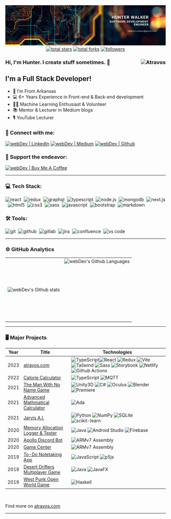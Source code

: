 <img src="https://github.com/Atravos/Assets/blob/main/1696261461059.png">

<div align="center">
  
  <a href="https://github.com/Atravos?tab=repositories&sort=stargazers">
    <img alt="total stars" title="Total stars on GitHub" src="https://custom-icon-badges.herokuapp.com/badge/dynamic/json?logo=star&color=7c007c&labelColor=640464&label=Stars&style=for-the-badge&query=%24.stars&url=https://api.github-star-counter.workers.dev/user/Atravos"/></a>
  <a href="https://github.com/Atravos?tab=repositories&sort=stargazers">
    <img alt="total forks" title="Total forks on GitHub" src="https://custom-icon-badges.herokuapp.com/badge/dynamic/json?logo=fork&color=55960c&labelColor=488207&label=Forks&style=for-the-badge&query=%24.forks&url=https://api.github-star-counter.workers.dev/user/Atravos"/></a>
  <a href="https://github.com/Atravos">
    <img alt="followers" title="Follow me on Github" src="https://custom-icon-badges.herokuapp.com/github/followers/Atravos?color=236ad3&labelColor=1155ba&style=for-the-badge&logo=person-add&label=Follow&logoColor=white"/></a>
</div>

### Hi, I'm Hunter. I create stuff sometimes. 👋 <img align="right" src="https://komarev.com/ghpvc/?username=Atravos&label=Profile%20Views%20&color=ff0000&style=flat-square" alt="Atravos" />

## I'm a Full Stack Developer!

- 📍 I’m From Arkansas
- 💻 6+ Years Experience in Front-end & Back-end development
- 👨‍💻 Machine Learning Enthusiast & Volunteer
- 📚 Mentor & Lecturer in Medium blogs
- 🎙 YouTube Lecturer

### 🤝 Connect with me:

[<img alt="webDev | LinkedIn" src="https://img.shields.io/badge/linkedin-0077B5.svg?&style=for-the-badge&logo=linkedin&logoColor=white" />][linkedin]
[<img alt="webDev | Medium" src="https://img.shields.io/badge/twitter-1DA1F2.svg?&style=for-the-badge&logo=twitter&logoColor=white" />][medium]
[<img alt="webDev | Github" src="https://img.shields.io/badge/github-000.svg?&style=for-the-badge&logo=github&logoColor=fff" />][github]

### 🍻 Support the endeavor:

[<img alt="webDev | Buy Me A Coffee" src="https://cdn.buymeacoffee.com/buttons/default-orange.png" />][buymeacoffee]

---

### 💻 Tech Stack:

<img alt="react" src="https://img.shields.io/badge/react-61DAFB.svg?&style=for-the-badge&logo=react&logoColor=fff" />&nbsp;
<img alt="redux" src="https://img.shields.io/badge/redux-764ABC.svg?&style=for-the-badge&logo=redux&logoColor=fff" />&nbsp;
<img alt="graphql" src="https://img.shields.io/badge/graphql-E10098.svg?&style=for-the-badge&logo=graphql&logoColor=fff" />&nbsp;
<img alt="typescript" src="https://img.shields.io/badge/typescript-007ACC.svg?&style=for-the-badge&logo=typescript&logoColor=fff" />&nbsp;
<img alt="node.js" src="https://img.shields.io/badge/node.js-90C53F.svg?&style=for-the-badge&logo=node.js&logoColor=fff" />&nbsp;
<img alt="mongodb" src="https://img.shields.io/badge/mongodb-26A944.svg?&style=for-the-badge&logo=mongodb&logoColor=fff" />&nbsp;
<img alt="next.js" src="https://img.shields.io/badge/next.js-000.svg?&style=for-the-badge&logo=next.js&logoColor=fff" />&nbsp;
<img alt="html5" src="https://img.shields.io/badge/html-E34F26.svg?&style=for-the-badge&logo=html5&logoColor=fff" />&nbsp;
<img alt="css3" src="https://img.shields.io/badge/css-1572B6.svg?&style=for-the-badge&logo=css3&logoColor=fff" />&nbsp;
<img alt="sass" src="https://img.shields.io/badge/sass-CF649A.svg?&style=for-the-badge&logo=sass&logoColor=fff" />&nbsp;
<img alt="javascript" src="https://img.shields.io/badge/javascript-F7DF1E.svg?&style=for-the-badge&logo=javascript&logoColor=fff" />&nbsp;
<img alt="bootstrap" src="https://img.shields.io/badge/bootstrap-7610F7.svg?&style=for-the-badge&logo=bootstrap&logoColor=fff" />&nbsp;
<img alt="markdown" src="https://img.shields.io/badge/markdown-000.svg?&style=for-the-badge&logo=markdown&logoColor=fff" />&nbsp;

### 🛠 Tools:

<img alt="git" src="https://img.shields.io/badge/git-F05033.svg?&style=for-the-badge&logo=git&logoColor=fff" />&nbsp;
<img alt="github" src="https://img.shields.io/badge/github-000.svg?&style=for-the-badge&logo=github&logoColor=fff" />&nbsp;
<img alt="gitlab" src="https://img.shields.io/badge/gitlab-380D75.svg?&style=for-the-badge&logo=gitlab&logoColor=fff" />&nbsp;
<img alt="jira" src="https://img.shields.io/badge/jira-2D80FF.svg?&style=for-the-badge&logo=jira&logoColor=fff" />&nbsp;
<img alt="confluence" src="https://img.shields.io/badge/confluence-1F4D7D.svg?&style=for-the-badge&logo=confluence&logoColor=fff" />&nbsp;
<img alt="vs code" src="https://img.shields.io/badge/vs code-007ACC.svg?&style=for-the-badge&logo=visual-studio-code&logoColor=fff" />&nbsp;

---

### ⚙️ GitHub Analytics

<table>
  <tr>
    <td>
      <img align="left" src="https://github-readme-streak-stats.herokuapp.com/?user=Atravos&theme=algolia" alt="webDev's Github stats" />
    </td>
    <td>
      <img height="195px" align="right" alt="webDev's Github Languages" src="https://github-readme-stats-eight-theta.vercel.app/api/top-langs/?username=Atravos&theme=algolia&layout=compact" />
    </td>
  </tr>
</table>

---

### 🖥️ Major Projects
<!-- table -->
<!-- https://github.com/simple-icons/simple-icons/blob/develop/slugs.md -->
| Year | Title                                    | Technologies                           |
|------|------------------------------------------|----------------------------------------|
| 2023 | [atravos.com](https://github.com/Atravos/portfolio-web "Project Repo") | ![TypeScript](https://img.shields.io/badge/-TypeScript-black?style=flat-square&logo=typescript)![React](https://img.shields.io/badge/-React%20JS-black?style=flat-square&logo=react) ![Redux](https://img.shields.io/badge/-React%20Redux-black?style=flat-square&logo=redux) ![Vite](https://img.shields.io/badge/-Vite-black?style=flat-square&logo=vite) ![Tailwind](https://img.shields.io/badge/-Tailwind%20CSS-black?style=flat-square&logo=tailwindcss) ![Sass](https://img.shields.io/badge/-Sass-black?style=flat-square&logo=sass) ![Storybook](https://img.shields.io/badge/-Storybook-black?style=flat-square&logo=storybook) ![Netlify](https://img.shields.io/badge/-Netlify-black?style=flat-square&logo=netlify) ![Github Actions](https://img.shields.io/badge/-GitHub%20Actions-black?style=flat-square&logo=githubactions) |
| 2022 | [Calorie Calculator](https://github.com/Atravos/donutCalculator "Project Repo") | ![TypeScript](https://img.shields.io/badge/-TypeScript-black?style=flat-square&logo=typescript) ![MQTT](https://img.shields.io/badge/-MQTT-black?style=flat-square&logo=mqtt) |
| 2021 | [The Man With No Name Game](https://github.com/Atravos/TheManwithNoName "Project Repo") | ![Unity3D](https://img.shields.io/badge/-Unity3D-black?style=flat-square&logo=unity) ![C#](https://img.shields.io/badge/-C%23-black?style=flat-square&logo=csharp) ![Oculus](https://img.shields.io/badge/-Oculus-black?style=flat-square&logo=oculus) ![Blender](https://img.shields.io/badge/-Blender-black?style=flat-square&logo=blender) ![Premiere](https://img.shields.io/badge/-Premiere-black?style=flat-square&logo=adobepremierepro)|
| 2021 | [Advanced Mathmatical Calculator](https://github.com/Atravos/AdvancedCalculator "Project Repo") | ![Ada](https://img.shields.io/badge/-Ada-black?style=flat-square)|
| 2021 | [Jarvis A.I.](https://github.com/Atravos/Jarvis "Project Repo") | ![Python](https://img.shields.io/badge/-Python-black?style=flat-square&logo=python) ![NumPy](https://img.shields.io/badge/-NumPy-black?style=flat-square&logo=numpy) ![SQLite](https://img.shields.io/badge/-SQLite-black?style=flat-square&logo=sqlite) ![scikit-learn](https://img.shields.io/badge/-scikit%20learn-black?style=flat-square&logo=scikitlearn) |
| 2020 | [Memory Allocation Logger & Tester](https://github.com/Atravos/MemoryLoggerTester "Project Repo") | ![Java](https://img.shields.io/badge/-Java-black?style=flat-square&logo=java&logoColor=red) ![Android Studio](https://img.shields.io/badge/-Android%20Studio-black?style=flat-square&logo=androidstudio) ![Firebase](https://img.shields.io/badge/-Firebase-black?style=flat-square&logo=firebase) |
| 2020 | [Apollo Discord Bot](https://github.com/Atravos/DiscordBot "Project Repo") | ![ARMv7 Assembly](https://img.shields.io/badge/-ARMv7%20Assembly-black?style=flat-square) |
| 2020 | [Game Center](https://github.com/Atravos/GameCenter "Project Repo") | ![ARMv7 Assembly](https://img.shields.io/badge/-ARMv7%20Assembly-black?style=flat-square) |
| 2019 | [To-Do Notetaking App](https://github.com/Atravos/Notepad "Project Repo") | ![JavaScript](https://img.shields.io/badge/-JavaScript-black?style=flat-square&logo=javascript) ![p5js](https://img.shields.io/badge/-p5.js-black?style=flat-square&logo=p5dotjs) |
| 2019 | [Desert Drifters Multiplayer Game](https://github.com/Atravos/DesertDrifters "Project Repo") | ![Java](https://img.shields.io/badge/-Java-black?style=flat-square&logo=java&logoColor=red) ![JavaFX](https://img.shields.io/badge/-JavaFX-black?style=flat-square) |
| 2019 | [West Punk Open World Game](https://github.com/Atravos/WestPunk "Project Repo") | ![Haskell](https://img.shields.io/badge/-Haskell-black?style=flat-square&logo=haskell) |

<br>

Find more on [atravos.com](https://atravos.com)

---

[linkedin]: https://www.linkedin.com/in/hunterreesewalker/
[medium]: https://medium.com/@hunterreesewalker
[instagram]: https://www.instagram.com/_hunterwalker/
[github]: https://github.com/Atravos
[buymeacoffee]: https://www.buymeacoffee.com/atravos
